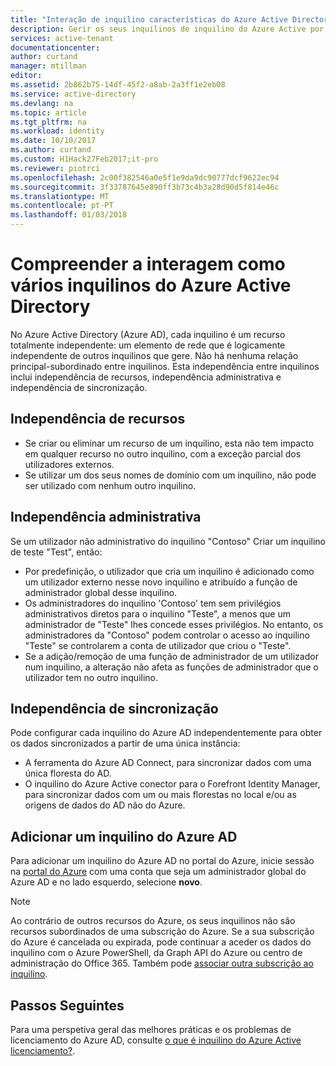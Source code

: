 ```yaml
---
title: "Interação de inquilino características do Azure Active Directory | Microsoft Docs"
description: Gerir os seus inquilinos de inquilino do Azure Active por compreender os seus inquilinos como recursos totalmente independentes
services: active-tenant
documentationcenter: 
author: curtand
manager: mtillman
editor: 
ms.assetid: 2b862b75-14df-45f2-a8ab-2a3ff1e2eb08
ms.service: active-directory
ms.devlang: na
ms.topic: article
ms.tgt_pltfrm: na
ms.workload: identity
ms.date: 10/10/2017
ms.author: curtand
ms.custom: H1Hack27Feb2017;it-pro
ms.reviewer: piotrci
ms.openlocfilehash: 2c00f382546a0e5f1e9da9dc90777dcf9622ec94
ms.sourcegitcommit: 3f33787645e890ff3b73c4b3a28d90d5f814e46c
ms.translationtype: MT
ms.contentlocale: pt-PT
ms.lasthandoff: 01/03/2018
---
```

# <a name="understand-how-multiple-azure-active-directory-tenants-interact"></a>Compreender a interagem como vários inquilinos do Azure Active Directory

No Azure Active Directory (Azure AD), cada inquilino é um recurso totalmente independente: um elemento de rede que é logicamente independente de outros inquilinos que gere. Não há nenhuma relação principal-subordinado entre inquilinos. Esta independência entre inquilinos inclui independência de recursos, independência administrativa e independência de sincronização.

## <a name="resource-independence"></a>Independência de recursos
* Se criar ou eliminar um recurso de um inquilino, esta não tem impacto em qualquer recurso no outro inquilino, com a exceção parcial dos utilizadores externos. 
* Se utilizar um dos seus nomes de domínio com um inquilino, não pode ser utilizado com nenhum outro inquilino.

## <a name="administrative-independence"></a>Independência administrativa
Se um utilizador não administrativo do inquilino "Contoso" Criar um inquilino de teste "Test", então:

* Por predefinição, o utilizador que cria um inquilino é adicionado como um utilizador externo nesse novo inquilino e atribuído a função de administrador global desse inquilino.
* Os administradores do inquilino 'Contoso' tem sem privilégios administrativos diretos para o inquilino "Teste", a menos que um administrador de "Teste" lhes concede esses privilégios. No entanto, os administradores da "Contoso" podem controlar o acesso ao inquilino "Teste" se controlarem a conta de utilizador que criou o "Teste".
* Se a adição/remoção de uma função de administrador de um utilizador num inquilino, a alteração não afeta as funções de administrador que o utilizador tem no outro inquilino.

## <a name="synchronization-independence"></a>Independência de sincronização
Pode configurar cada inquilino do Azure AD independentemente para obter os dados sincronizados a partir de uma única instância:

* A ferramenta do Azure AD Connect, para sincronizar dados com uma única floresta do AD.
* O inquilino do Azure Active conector para o Forefront Identity Manager, para sincronizar dados com um ou mais florestas no local e/ou as origens de dados do AD não do Azure.

## <a name="add-an-azure-ad-tenant"></a>Adicionar um inquilino do Azure AD
Para adicionar um inquilino do Azure AD no portal do Azure, inicie sessão na [portal do Azure](https://portal.azure.com) com uma conta que seja um administrador global do Azure AD e no lado esquerdo, selecione **novo**.

> [!NOTE]
> Ao contrário de outros recursos do Azure, os seus inquilinos não são recursos subordinados de uma subscrição do Azure. Se a sua subscrição do Azure é cancelada ou expirada, pode continuar a aceder os dados do inquilino com o Azure PowerShell, da Graph API do Azure ou centro de administração do Office 365. Também pode [associar outra subscrição ao inquilino](active-directory-how-subscriptions-associated-directory.md).
>

## <a name="next-steps"></a>Passos Seguintes
Para uma perspetiva geral das melhores práticas e os problemas de licenciamento do Azure AD, consulte [o que é inquilino do Azure Active licenciamento?](active-directory-licensing-whatis-azure-portal.md).
